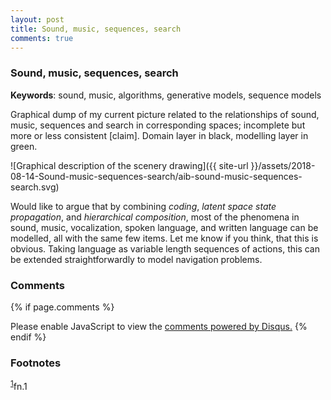 ```yaml
---
layout: post
title: Sound, music, sequences, search
comments: true
---
```


### Sound, music, sequences, search

__Keywords__: sound, music, algorithms, generative models, sequence
models

Graphical dump of my current picture related to the relationships of
sound, music, sequences and search in corresponding spaces; incomplete
but more or less consistent [claim]. Domain layer in black, modelling
layer in green.

![Graphical description of the scenery drawing]({{ site-url }}/assets/2018-08-14-Sound-music-sequences-search/aib-sound-music-sequences-search.svg)

Would like to argue that by combining *coding*, *latent space state
propagation*, and *hierarchical composition*, most of the phenomena in
sound, music, vocalization, spoken language, and written language can
be modelled, all with the same few items. Let me know if you think,
that this is obvious. Taking language as variable length sequences of
actions, this can be extended straightforwardly to model navigation
problems.

<!--
References: autopop, augmented creativity, augmented editing,
teaching, game sounds, sonification, information sound scapes.
-->

### Comments

{% if page.comments %}
<div id="disqus_thread"></div>
<script>

/**
*  RECOMMENDED CONFIGURATION VARIABLES: EDIT AND UNCOMMENT THE SECTION BELOW TO INSERT DYNAMIC VALUES FROM YOUR PLATFORM OR CMS.
*  LEARN WHY DEFINING THESE VARIABLES IS IMPORTANT: https://disqus.com/admin/universalcode/#configuration-variables*/
/*
var disqus_config = function () {
this.page.url = PAGE_URL;  // Replace PAGE_URL with your page's canonical URL variable
this.page.identifier = PAGE_IDENTIFIER; // Replace PAGE_IDENTIFIER with your page's unique identifier variable
};
*/
(function() { // DON'T EDIT BELOW THIS LINE
var d = document, s = d.createElement('script');
s.src = '//x75.disqus.com/embed.js';
s.setAttribute('data-timestamp', +new Date());
(d.head || d.body).appendChild(s);
})();
</script>
<noscript>Please enable JavaScript to view the <a href="https://disqus.com/?ref_noscript">comments powered by Disqus.</a></noscript>
{% endif %}

### Footnotes

<sup><a id="fn.1" href="#fnr.1">1</a></sup>fn.1
